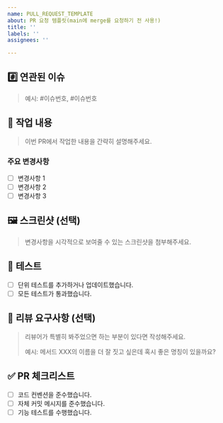 ```yaml
---
name: PULL_REQUEST_TEMPLATE
about: PR 요청 템플릿(main에 merge를 요청하기 전 사용!)
title: ''
labels: ''
assignees: ''

---
```


## #️⃣ 연관된 이슈

> 예시: #이슈번호, #이슈번호
> 

## 📝 작업 내용

> 이번 PR에서 작업한 내용을 간략히 설명해주세요.
> 

### 주요 변경사항

- [ ]  변경사항 1
- [ ]  변경사항 2
- [ ]  변경사항 3

## 🖼️ 스크린샷 (선택)

> 변경사항을 시각적으로 보여줄 수 있는 스크린샷을 첨부해주세요.
> 

## 🧪 테스트

- [ ]  단위 테스트를 추가하거나 업데이트했습니다.
- [ ]  모든 테스트가 통과했습니다.

## 💬 리뷰 요구사항 (선택)

> 리뷰어가 특별히 봐주었으면 하는 부분이 있다면 작성해주세요.
> 
> 
> 예시: 메서드 XXX의 이름을 더 잘 짓고 싶은데 혹시 좋은 명칭이 있을까요?
> 

## ✅ PR 체크리스트

- [ ]  코드 컨벤션을 준수했습니다.
- [ ]  자체 커밋 메시지를 준수했습니다.
- [ ]  기능 테스트를 수행했습니다.
